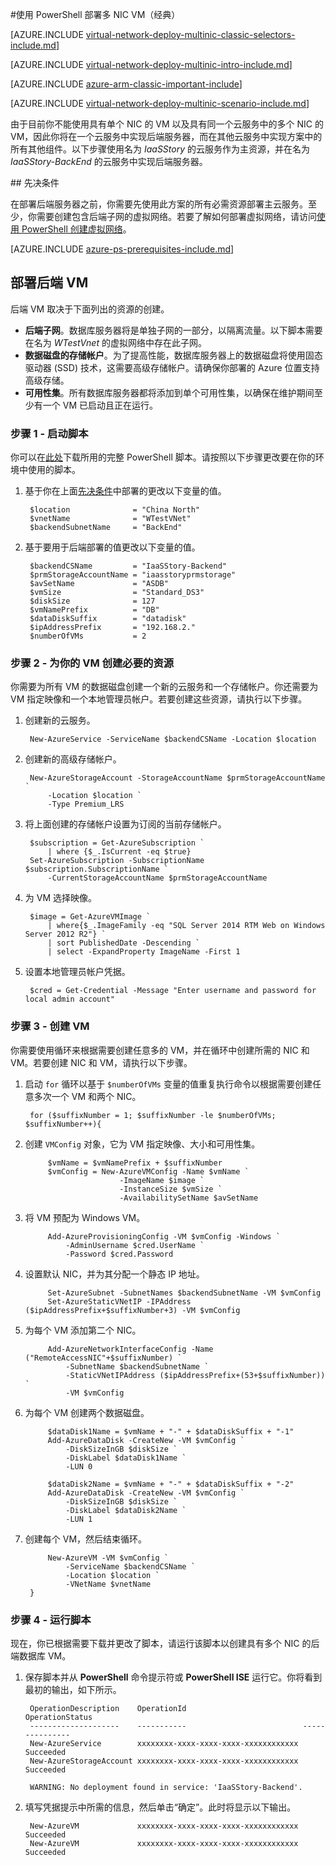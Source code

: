 <properties 
   pageTitle="在经典部署模型中使用 PowerShell 部署多 NIC VM | Azure"
   description="了解如何在经典部署模型中使用 PowerShell 部署多 NIC VM"
   services="virtual-network"
   documentationCenter="na"
   authors="telmosampaio"
   manager="carmonm"
   editor=""
   tags="azure-service-management"
/>
<tags
	ms.service="virtual-network"
	ms.date="02/02/2016"
	wacn.date="03/28/2016"/>

#使用 PowerShell 部署多 NIC VM（经典）

[AZURE.INCLUDE [virtual-network-deploy-multinic-classic-selectors-include.md](../includes/virtual-network-deploy-multinic-classic-selectors-include.md)]

[AZURE.INCLUDE [virtual-network-deploy-multinic-intro-include.md](../includes/virtual-network-deploy-multinic-intro-include.md)]

[AZURE.INCLUDE [azure-arm-classic-important-include](../includes/learn-about-deployment-models-classic-include.md)] 

[AZURE.INCLUDE [virtual-network-deploy-multinic-scenario-include.md](../includes/virtual-network-deploy-multinic-scenario-include.md)]

由于目前你不能使用具有单个 NIC 的 VM 以及具有同一个云服务中的多个 NIC 的 VM，因此你将在一个云服务中实现后端服务器，而在其他云服务中实现方案中的所有其他组件。以下步骤使用名为 *IaaSStory* 的云服务作为主资源，并在名为 *IaaSStory-BackEnd* 的云服务中实现后端服务器。

##<a name="Prerequisites"></a> 先决条件

在部署后端服务器之前，你需要先使用此方案的所有必需资源部署主云服务。至少，你需要创建包含后端子网的虚拟网络。若要了解如何部署虚拟网络，请访问[使用 PowerShell 创建虚拟网络](/documentation/articles/virtual-networks-create-vnet-classic-netcfg-ps)。

[AZURE.INCLUDE [azure-ps-prerequisites-include.md](../includes/azure-ps-prerequisites-include.md)]

## 部署后端 VM

后端 VM 取决于下面列出的资源的创建。

- **后端子网**。数据库服务器将是单独子网的一部分，以隔离流量。以下脚本需要在名为 *WTestVnet* 的虚拟网络中存在此子网。
- **数据磁盘的存储帐户**。为了提高性能，数据库服务器上的数据磁盘将使用固态驱动器 (SSD) 技术，这需要高级存储帐户。请确保你部署的 Azure 位置支持高级存储。
- **可用性集**。所有数据库服务器都将添加到单个可用性集，以确保在维护期间至少有一个 VM 已启动且正在运行。 

### 步骤 1 - 启动脚本

你可以在[此处](https://raw.githubusercontent.com/Azure/azure-quickstart-templates/master/IaaS-Story/11-MultiNIC/classic/virtual-network-deploy-multinic-classic-ps.ps1)下载所用的完整 PowerShell 脚本。请按照以下步骤更改要在你的环境中使用的脚本。

1. 基于你在上面[先决条件](#Prerequisites)中部署的更改以下变量的值。

		$location              = "China North"
		$vnetName              = "WTestVNet"
		$backendSubnetName     = "BackEnd"

2. 基于要用于后端部署的值更改以下变量的值。

		$backendCSName         = "IaaSStory-Backend"
		$prmStorageAccountName = "iaasstoryprmstorage"
		$avSetName             = "ASDB"
		$vmSize                = "Standard_DS3"
		$diskSize              = 127
		$vmNamePrefix          = "DB"
		$dataDiskSuffix        = "datadisk"
		$ipAddressPrefix       = "192.168.2."
		$numberOfVMs           = 2

### 步骤 2 - 为你的 VM 创建必要的资源

你需要为所有 VM 的数据磁盘创建一个新的云服务和一个存储帐户。你还需要为 VM 指定映像和一个本地管理员帐户。若要创建这些资源，请执行以下步骤。

1. 创建新的云服务。

		New-AzureService -ServiceName $backendCSName -Location $location

2. 创建新的高级存储帐户。

		New-AzureStorageAccount -StorageAccountName $prmStorageAccountName `
		    -Location $location `
		    -Type Premium_LRS

3. 将上面创建的存储帐户设置为订阅的当前存储帐户。

		$subscription = Get-AzureSubscription `
		    | where {$_.IsCurrent -eq $true}  
		Set-AzureSubscription -SubscriptionName $subscription.SubscriptionName `
		    -CurrentStorageAccountName $prmStorageAccountName

4. 为 VM 选择映像。

		$image = Get-AzureVMImage `
		    | where{$_.ImageFamily -eq "SQL Server 2014 RTM Web on Windows Server 2012 R2"} `
		    | sort PublishedDate -Descending `
		    | select -ExpandProperty ImageName -First 1

5. 设置本地管理员帐户凭据。

		$cred = Get-Credential -Message "Enter username and password for local admin account"

### 步骤 3 - 创建 VM

你需要使用循环来根据需要创建任意多的 VM，并在循环中创建所需的 NIC 和 VM。若要创建 NIC 和 VM，请执行以下步骤。

1. 启动 `for` 循环以基于 `$numberOfVMs` 变量的值重复执行命令以根据需要创建任意多次一个 VM 和两个 NIC。

		for ($suffixNumber = 1; $suffixNumber -le $numberOfVMs; $suffixNumber++){

2. 创建 `VMConfig` 对象，它为 VM 指定映像、大小和可用性集。

		    $vmName = $vmNamePrefix + $suffixNumber
		    $vmConfig = New-AzureVMConfig -Name $vmName `
		                    -ImageName $image `
		                    -InstanceSize $vmSize `
		                    -AvailabilitySetName $avSetName  

3. 将 VM 预配为 Windows VM。

		    Add-AzureProvisioningConfig -VM $vmConfig -Windows `
		        -AdminUsername $cred.UserName `
		        -Password $cred.Password

4. 设置默认 NIC，并为其分配一个静态 IP 地址。

		    Set-AzureSubnet -SubnetNames $backendSubnetName -VM $vmConfig
		    Set-AzureStaticVNetIP -IPAddress ($ipAddressPrefix+$suffixNumber+3) -VM $vmConfig

5. 为每个 VM 添加第二个 NIC。

		    Add-AzureNetworkInterfaceConfig -Name ("RemoteAccessNIC"+$suffixNumber) `
		        -SubnetName $backendSubnetName `
		        -StaticVNetIPAddress ($ipAddressPrefix+(53+$suffixNumber)) `
		        -VM $vmConfig 

6. 为每个 VM 创建两个数据磁盘。

		    $dataDisk1Name = $vmName + "-" + $dataDiskSuffix + "-1"    
		    Add-AzureDataDisk -CreateNew -VM $vmConfig `
		        -DiskSizeInGB $diskSize `
		        -DiskLabel $dataDisk1Name `
		        -LUN 0       
		
		    $dataDisk2Name = $vmName + "-" + $dataDiskSuffix + "-2"   
		    Add-AzureDataDisk -CreateNew -VM $vmConfig `
		        -DiskSizeInGB $diskSize `
		        -DiskLabel $dataDisk2Name `
		        -LUN 1

7. 创建每个 VM，然后结束循环。

		    New-AzureVM -VM $vmConfig `
		        -ServiceName $backendCSName `
		        -Location $location `
		        -VNetName $vnetName
		}

### 步骤 4 - 运行脚本

现在，你已根据需要下载并更改了脚本，请运行该脚本以创建具有多个 NIC 的后端数据库 VM。

1. 保存脚本并从 **PowerShell** 命令提示符或 **PowerShell ISE** 运行它。你将看到最初的输出，如下所示。

		OperationDescription    OperationId                          OperationStatus
		--------------------    -----------                          ---------------
		New-AzureService        xxxxxxxx-xxxx-xxxx-xxxx-xxxxxxxxxxxx Succeeded      
		New-AzureStorageAccount xxxxxxxx-xxxx-xxxx-xxxx-xxxxxxxxxxxx Succeeded      
		                                                                            
		WARNING: No deployment found in service: 'IaaSStory-Backend'.

2. 填写凭据提示中所需的信息，然后单击“确定”。此时将显示以下输出。

		New-AzureVM             xxxxxxxx-xxxx-xxxx-xxxx-xxxxxxxxxxxx Succeeded
		New-AzureVM             xxxxxxxx-xxxx-xxxx-xxxx-xxxxxxxxxxxx Succeeded 

<!---HONumber=Mooncake_1221_2015-->